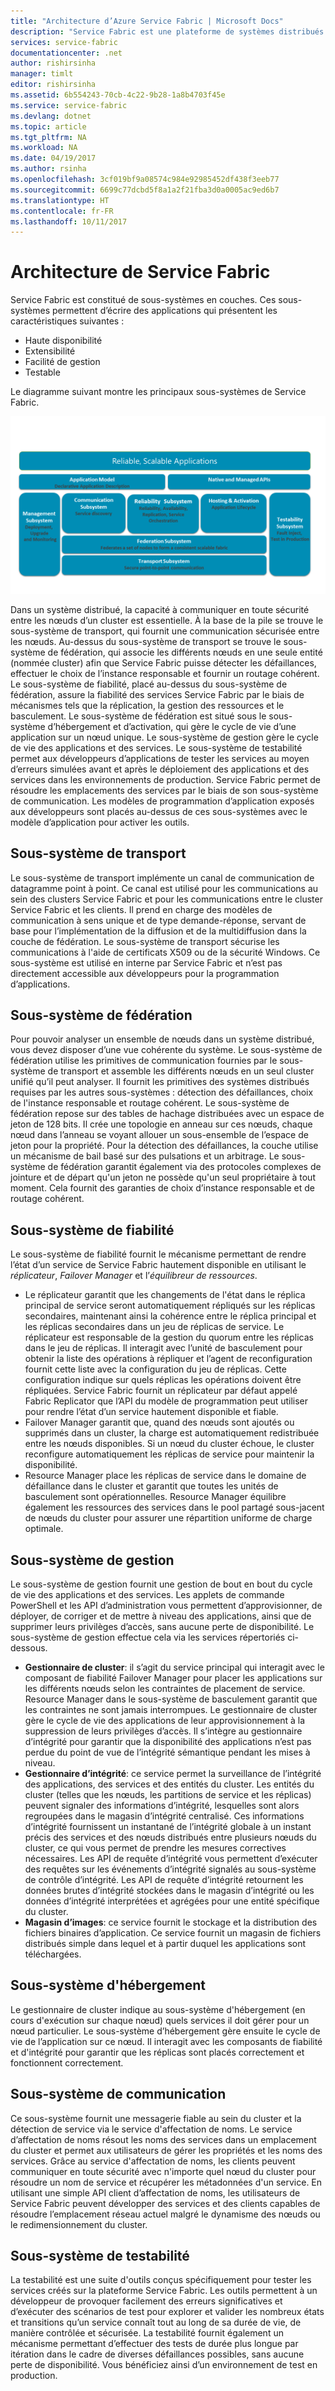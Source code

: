 ```yaml
---
title: "Architecture d’Azure Service Fabric | Microsoft Docs"
description: "Service Fabric est une plateforme de systèmes distribués qui permet de créer des applications évolutives, fiables et faciles à gérer pour le cloud. Cet article illustre l'architecture de Service Fabric."
services: service-fabric
documentationcenter: .net
author: rishirsinha
manager: timlt
editor: rishirsinha
ms.assetid: 6b554243-70cb-4c22-9b28-1a8b4703f45e
ms.service: service-fabric
ms.devlang: dotnet
ms.topic: article
ms.tgt_pltfrm: NA
ms.workload: NA
ms.date: 04/19/2017
ms.author: rsinha
ms.openlocfilehash: 3cf019bf9a08574c984e92985452df438f3eeb77
ms.sourcegitcommit: 6699c77dcbd5f8a1a2f21fba3d0a0005ac9ed6b7
ms.translationtype: HT
ms.contentlocale: fr-FR
ms.lasthandoff: 10/11/2017
---
```

# <a name="service-fabric-architecture"></a>Architecture de Service Fabric
Service Fabric est constitué de sous-systèmes en couches. Ces sous-systèmes permettent d’écrire des applications qui présentent les caractéristiques suivantes :

* Haute disponibilité
* Extensibilité
* Facilité de gestion
* Testable

Le diagramme suivant montre les principaux sous-systèmes de Service Fabric.

![Diagramme de l’architecture de Service Fabric](media/service-fabric-architecture/service-fabric-architecture.png)

Dans un système distribué, la capacité à communiquer en toute sécurité entre les nœuds d’un cluster est essentielle. À la base de la pile se trouve le sous-système de transport, qui fournit une communication sécurisée entre les nœuds. Au-dessus du sous-système de transport se trouve le sous-système de fédération, qui associe les différents nœuds en une seule entité (nommée cluster) afin que Service Fabric puisse détecter les défaillances, effectuer le choix de l’instance responsable et fournir un routage cohérent. Le sous-système de fiabilité, placé au-dessus du sous-système de fédération, assure la fiabilité des services Service Fabric par le biais de mécanismes tels que la réplication, la gestion des ressources et le basculement. Le sous-système de fédération est situé sous le sous-système d’hébergement et d’activation, qui gère le cycle de vie d’une application sur un nœud unique. Le sous-système de gestion gère le cycle de vie des applications et des services. Le sous-système de testabilité permet aux développeurs d’applications de tester les services au moyen d’erreurs simulées avant et après le déploiement des applications et des services dans les environnements de production. Service Fabric permet de résoudre les emplacements des services par le biais de son sous-système de communication. Les modèles de programmation d’application exposés aux développeurs sont placés au-dessus de ces sous-systèmes avec le modèle d’application pour activer les outils.

## <a name="transport-subsystem"></a>Sous-système de transport
Le sous-système de transport implémente un canal de communication de datagramme point à point. Ce canal est utilisé pour les communications au sein des clusters Service Fabric et pour les communications entre le cluster Service Fabric et les clients. Il prend en charge des modèles de communication à sens unique et de type demande-réponse, servant de base pour l’implémentation de la diffusion et de la multidiffusion dans la couche de fédération. Le sous-système de transport sécurise les communications à l'aide de certificats X509 ou de la sécurité Windows. Ce sous-système est utilisé en interne par Service Fabric et n’est pas directement accessible aux développeurs pour la programmation d’applications.

## <a name="federation-subsystem"></a>Sous-système de fédération
Pour pouvoir analyser un ensemble de nœuds dans un système distribué, vous devez disposer d’une vue cohérente du système. Le sous-système de fédération utilise les primitives de communication fournies par le sous-système de transport et assemble les différents nœuds en un seul cluster unifié qu’il peut analyser. Il fournit les primitives des systèmes distribués requises par les autres sous-systèmes : détection des défaillances, choix de l'instance responsable et routage cohérent. Le sous-système de fédération repose sur des tables de hachage distribuées avec un espace de jeton de 128 bits. Il crée une topologie en anneau sur ces nœuds, chaque nœud dans l’anneau se voyant allouer un sous-ensemble de l’espace de jeton pour la propriété. Pour la détection des défaillances, la couche utilise un mécanisme de bail basé sur des pulsations et un arbitrage. Le sous-système de fédération garantit également via des protocoles complexes de jointure et de départ qu'un jeton ne possède qu'un seul propriétaire à tout moment. Cela fournit des garanties de choix d’instance responsable et de routage cohérent.

## <a name="reliability-subsystem"></a>Sous-système de fiabilité
Le sous-système de fiabilité fournit le mécanisme permettant de rendre l’état d’un service de Service Fabric hautement disponible en utilisant le *réplicateur*, *Failover Manager* et l’*équilibreur de ressources*.

* Le réplicateur garantit que les changements de l'état dans le réplica principal de service seront automatiquement répliqués sur les réplicas secondaires, maintenant ainsi la cohérence entre le réplica principal et les réplicas secondaires dans un jeu de réplicas de service. Le réplicateur est responsable de la gestion du quorum entre les réplicas dans le jeu de réplicas. Il interagit avec l’unité de basculement pour obtenir la liste des opérations à répliquer et l’agent de reconfiguration fournit cette liste avec la configuration du jeu de réplicas. Cette configuration indique sur quels réplicas les opérations doivent être répliquées. Service Fabric fournit un réplicateur par défaut appelé Fabric Replicator que l’API du modèle de programmation peut utiliser pour rendre l’état d’un service hautement disponible et fiable.
* Failover Manager garantit que, quand des nœuds sont ajoutés ou supprimés dans un cluster, la charge est automatiquement redistribuée entre les nœuds disponibles. Si un nœud du cluster échoue, le cluster reconfigure automatiquement les réplicas de service pour maintenir la disponibilité.
* Resource Manager place les réplicas de service dans le domaine de défaillance dans le cluster et garantit que toutes les unités de basculement sont opérationnelles. Resource Manager équilibre également les ressources des services dans le pool partagé sous-jacent de nœuds du cluster pour assurer une répartition uniforme de charge optimale.

## <a name="management-subsystem"></a>Sous-système de gestion
Le sous-système de gestion fournit une gestion de bout en bout du cycle de vie des applications et des services. Les applets de commande PowerShell et les API d’administration vous permettent d’approvisionner, de déployer, de corriger et de mettre à niveau des applications, ainsi que de supprimer leurs privilèges d’accès, sans aucune perte de disponibilité. Le sous-système de gestion effectue cela via les services répertoriés ci-dessous.

* **Gestionnaire de cluster**: il s’agit du service principal qui interagit avec le composant de fiabilité Failover Manager pour placer les applications sur les différents nœuds selon les contraintes de placement de service. Resource Manager dans le sous-système de basculement garantit que les contraintes ne sont jamais interrompues. Le gestionnaire de cluster gère le cycle de vie des applications de leur approvisionnement à la suppression de leurs privilèges d’accès. Il s’intègre au gestionnaire d’intégrité pour garantir que la disponibilité des applications n’est pas perdue du point de vue de l’intégrité sémantique pendant les mises à niveau.
* **Gestionnaire d’intégrité**: ce service permet la surveillance de l’intégrité des applications, des services et des entités du cluster. Les entités du cluster (telles que les nœuds, les partitions de service et les réplicas) peuvent signaler des informations d’intégrité, lesquelles sont alors regroupées dans le magasin d’intégrité centralisé. Ces informations d’intégrité fournissent un instantané de l’intégrité globale à un instant précis des services et des nœuds distribués entre plusieurs nœuds du cluster, ce qui vous permet de prendre les mesures correctives nécessaires. Les API de requête d’intégrité vous permettent d’exécuter des requêtes sur les événements d’intégrité signalés au sous-système de contrôle d’intégrité. Les API de requête d’intégrité retournent les données brutes d’intégrité stockées dans le magasin d’intégrité ou les données d’intégrité interprétées et agrégées pour une entité spécifique du cluster.
* **Magasin d’images**: ce service fournit le stockage et la distribution des fichiers binaires d’application. Ce service fournit un magasin de fichiers distribués simple dans lequel et à partir duquel les applications sont téléchargées.

## <a name="hosting-subsystem"></a>Sous-système d'hébergement
Le gestionnaire de cluster indique au sous-système d'hébergement (en cours d'exécution sur chaque nœud) quels services il doit gérer pour un nœud particulier. Le sous-système d’hébergement gère ensuite le cycle de vie de l’application sur ce nœud. Il interagit avec les composants de fiabilité et d'intégrité pour garantir que les réplicas sont placés correctement et fonctionnent correctement.

## <a name="communication-subsystem"></a>Sous-système de communication
Ce sous-système fournit une messagerie fiable au sein du cluster et la détection de service via le service d'affectation de noms. Le service d’affectation de noms résout les noms des services dans un emplacement du cluster et permet aux utilisateurs de gérer les propriétés et les noms des services. Grâce au service d'affectation de noms, les clients peuvent communiquer en toute sécurité avec n'importe quel nœud du cluster pour résoudre un nom de service et récupérer les métadonnées d'un service. En utilisant une simple API client d’affectation de noms, les utilisateurs de Service Fabric peuvent développer des services et des clients capables de résoudre l’emplacement réseau actuel malgré le dynamisme des nœuds ou le redimensionnement du cluster.

## <a name="testability-subsystem"></a>Sous-système de testabilité
La testabilité est une suite d'outils conçus spécifiquement pour tester les services créés sur la plateforme Service Fabric. Les outils permettent à un développeur de provoquer facilement des erreurs significatives et d’exécuter des scénarios de test pour explorer et valider les nombreux états et transitions qu’un service connaît tout au long de sa durée de vie, de manière contrôlée et sécurisée. La testabilité fournit également un mécanisme permettant d’effectuer des tests de durée plus longue par itération dans le cadre de diverses défaillances possibles, sans aucune perte de disponibilité. Vous bénéficiez ainsi d’un environnement de test en production.

